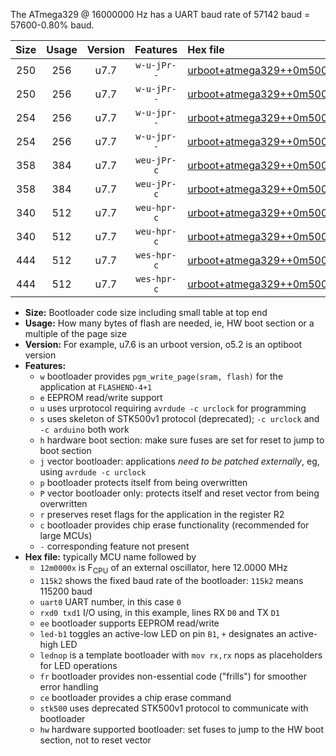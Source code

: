 The ATmega329 @ 16000000 Hz has a UART baud rate of 57142 baud = 57600-0.80% baud.

|Size|Usage|Version|Features|Hex file|
|:-:|:-:|:-:|:-:|:--|
|250|256|u7.7|`w-u-jPr--`|[urboot+atmega329++0m5000x++++1k8_uart0_rxe0_txe1_led+b5.hex](https://raw.githubusercontent.com/stefanrueger/urboot.hex/main/mcus/atmega329/external_oscillator/fcpu++0m5000_Hz/br++++1k8_bps/urboot+atmega329++0m5000x++++1k8_uart0_rxe0_txe1_led+b5.hex)|
|250|256|u7.7|`w-u-jPr--`|[urboot+atmega329++0m5000x++++1k8_uart0_rxe0_txe1_lednop.hex](https://raw.githubusercontent.com/stefanrueger/urboot.hex/main/mcus/atmega329/external_oscillator/fcpu++0m5000_Hz/br++++1k8_bps/urboot+atmega329++0m5000x++++1k8_uart0_rxe0_txe1_lednop.hex)|
|254|256|u7.7|`w-u-jpr--`|[urboot+atmega329++0m5000x++++1k8_uart0_rxe0_txe1_led+b5_fr.hex](https://raw.githubusercontent.com/stefanrueger/urboot.hex/main/mcus/atmega329/external_oscillator/fcpu++0m5000_Hz/br++++1k8_bps/urboot+atmega329++0m5000x++++1k8_uart0_rxe0_txe1_led+b5_fr.hex)|
|254|256|u7.7|`w-u-jpr--`|[urboot+atmega329++0m5000x++++1k8_uart0_rxe0_txe1_lednop_fr.hex](https://raw.githubusercontent.com/stefanrueger/urboot.hex/main/mcus/atmega329/external_oscillator/fcpu++0m5000_Hz/br++++1k8_bps/urboot+atmega329++0m5000x++++1k8_uart0_rxe0_txe1_lednop_fr.hex)|
|358|384|u7.7|`weu-jPr-c`|[urboot+atmega329++0m5000x++++1k8_uart0_rxe0_txe1_ee_led+b5_fr_ce.hex](https://raw.githubusercontent.com/stefanrueger/urboot.hex/main/mcus/atmega329/external_oscillator/fcpu++0m5000_Hz/br++++1k8_bps/urboot+atmega329++0m5000x++++1k8_uart0_rxe0_txe1_ee_led+b5_fr_ce.hex)|
|358|384|u7.7|`weu-jPr-c`|[urboot+atmega329++0m5000x++++1k8_uart0_rxe0_txe1_ee_lednop_fr_ce.hex](https://raw.githubusercontent.com/stefanrueger/urboot.hex/main/mcus/atmega329/external_oscillator/fcpu++0m5000_Hz/br++++1k8_bps/urboot+atmega329++0m5000x++++1k8_uart0_rxe0_txe1_ee_lednop_fr_ce.hex)|
|340|512|u7.7|`weu-hpr-c`|[urboot+atmega329++0m5000x++++1k8_uart0_rxe0_txe1_ee_led+b5_fr_ce_hw.hex](https://raw.githubusercontent.com/stefanrueger/urboot.hex/main/mcus/atmega329/external_oscillator/fcpu++0m5000_Hz/br++++1k8_bps/urboot+atmega329++0m5000x++++1k8_uart0_rxe0_txe1_ee_led+b5_fr_ce_hw.hex)|
|340|512|u7.7|`weu-hpr-c`|[urboot+atmega329++0m5000x++++1k8_uart0_rxe0_txe1_ee_lednop_fr_ce_hw.hex](https://raw.githubusercontent.com/stefanrueger/urboot.hex/main/mcus/atmega329/external_oscillator/fcpu++0m5000_Hz/br++++1k8_bps/urboot+atmega329++0m5000x++++1k8_uart0_rxe0_txe1_ee_lednop_fr_ce_hw.hex)|
|444|512|u7.7|`wes-hpr-c`|[urboot+atmega329++0m5000x++++1k8_uart0_rxe0_txe1_ee_led+b5_fr_ce_stk500_hw.hex](https://raw.githubusercontent.com/stefanrueger/urboot.hex/main/mcus/atmega329/external_oscillator/fcpu++0m5000_Hz/br++++1k8_bps/urboot+atmega329++0m5000x++++1k8_uart0_rxe0_txe1_ee_led+b5_fr_ce_stk500_hw.hex)|
|444|512|u7.7|`wes-hpr-c`|[urboot+atmega329++0m5000x++++1k8_uart0_rxe0_txe1_ee_lednop_fr_ce_stk500_hw.hex](https://raw.githubusercontent.com/stefanrueger/urboot.hex/main/mcus/atmega329/external_oscillator/fcpu++0m5000_Hz/br++++1k8_bps/urboot+atmega329++0m5000x++++1k8_uart0_rxe0_txe1_ee_lednop_fr_ce_stk500_hw.hex)|

- **Size:** Bootloader code size including small table at top end
- **Usage:** How many bytes of flash are needed, ie, HW boot section or a multiple of the page size
- **Version:** For example, u7.6 is an urboot version, o5.2 is an optiboot version
- **Features:**
  + `w` bootloader provides `pgm_write_page(sram, flash)` for the application at `FLASHEND-4+1`
  + `e` EEPROM read/write support
  + `u` uses urprotocol requiring `avrdude -c urclock` for programming
  + `s` uses skeleton of STK500v1 protocol (deprecated); `-c urclock` and `-c arduino` both work
  + `h` hardware boot section: make sure fuses are set for reset to jump to boot section
  + `j` vector bootloader: applications *need to be patched externally*, eg, using `avrdude -c urclock`
  + `p` bootloader protects itself from being overwritten
  + `P` vector bootloader only: protects itself and reset vector from being overwritten
  + `r` preserves reset flags for the application in the register R2
  + `c` bootloader provides chip erase functionality (recommended for large MCUs)
  + `-` corresponding feature not present
- **Hex file:** typically MCU name followed by
  + `12m0000x` is F<sub>CPU</sub> of an external oscillator, here 12.0000 MHz
  + `115k2` shows the fixed baud rate of the bootloader: `115k2` means 115200 baud
  + `uart0` UART number, in this case `0`
  + `rxd0 txd1` I/O using, in this example, lines RX `D0` and TX `D1`
  + `ee` bootloader supports EEPROM read/write
  + `led-b1` toggles an active-low LED on pin `B1`, `+` designates an active-high LED
  + `lednop` is a template bootloader with `mov rx,rx` nops as placeholders for LED operations
  + `fr` bootloader provides non-essential code ("frills") for smoother error handling
  + `ce` bootloader provides a chip erase command
  + `stk500` uses deprecated STK500v1 protocol to communicate with bootloader
  + `hw` hardware supported bootloader: set fuses to jump to the HW boot section, not to reset vector
